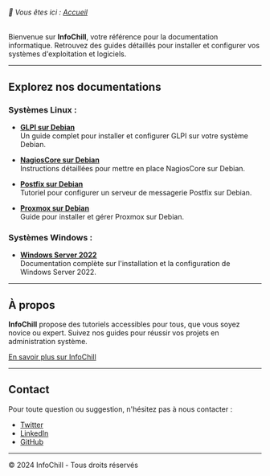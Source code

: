 <link rel="stylesheet" type="text/css" href="/assets/css/dark-theme.css">

###### 📂 Vous êtes ici : [Accueil](index.md)


Bienvenue sur **InfoChill**, votre référence pour la documentation informatique. Retrouvez des guides détaillés pour installer et configurer vos systèmes d'exploitation et logiciels.

---

## Explorez nos documentations

### Systèmes Linux :
-  **[GLPI sur Debian](linux/glpi-debian/index.md)**  
  Un guide complet pour installer et configurer GLPI sur votre système Debian.
  
-  **[NagiosCore sur Debian](linux/nagioscore-debian/index.md)**  
  Instructions détaillées pour mettre en place NagiosCore sur Debian.

-  **[Postfix sur Debian](linux/postfix-debian/index.md)**  
  Tutoriel pour configurer un serveur de messagerie Postfix sur Debian.

-  **[Proxmox sur Debian](linux/proxmox-debian/index.md)**  
  Guide pour installer et gérer Proxmox sur Debian.

### Systèmes Windows :
-  **[Windows Server 2022](windows/winserv2022/index.md)**  
Documentation complète sur l'installation et la configuration de Windows Server 2022.

---

## À propos

**InfoChill** propose des tutoriels accessibles pour tous, que vous soyez novice ou expert. Suivez nos guides pour réussir vos projets en administration système.

[En savoir plus sur InfoChill](about.md)

---

## Contact

Pour toute question ou suggestion, n'hésitez pas à nous contacter :
- [Twitter](https://ih1.redbubble.net/image.175911116.4459/flat,750x1000,075,f.u1.jpg)  
- [LinkedIn](https://ih1.redbubble.net/image.175911116.4459/flat,750x1000,075,f.u1.jpg)
- [GitHub](https://ih1.redbubble.net/image.175911116.4459/flat,750x1000,075,f.u1.jpg)

---

&copy; 2024 InfoChill - Tous droits réservés
